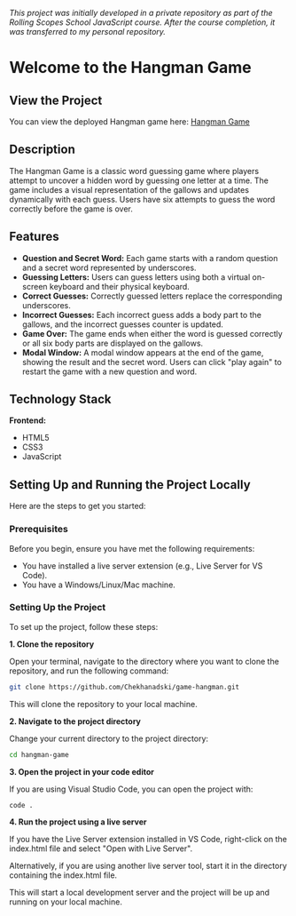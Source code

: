 *This project was initially developed in a private repository as part of the Rolling Scopes School JavaScript course. After the course completion, it was transferred to my personal repository.*

# Welcome to the Hangman Game

## View the Project
You can view the deployed Hangman game here: [Hangman Game](https://rolling-scopes-school.github.io/chekhanadski-JSFE2023Q4/hangman/)

## Description
The Hangman Game is a classic word guessing game where players attempt to uncover a hidden word by guessing one letter at a time. The game includes a visual representation of the gallows and updates dynamically with each guess. Users have six attempts to guess the word correctly before the game is over.

## Features

- **Question and Secret Word:** Each game starts with a random question and a secret word represented by underscores.
- **Guessing Letters:** Users can guess letters using both a virtual on-screen keyboard and their physical keyboard.
- **Correct Guesses:** Correctly guessed letters replace the corresponding underscores.
- **Incorrect Guesses:** Each incorrect guess adds a body part to the gallows, and the incorrect guesses counter is updated.
- **Game Over:** The game ends when either the word is guessed correctly or all six body parts are displayed on the gallows.
- **Modal Window:** A modal window appears at the end of the game, showing the result and the secret word. Users can click "play again" to restart the game with a new question and word.


## Technology Stack

**Frontend:**

- HTML5
- CSS3
- JavaScript

## Setting Up and Running the Project Locally

Here are the steps to get you started:

### Prerequisites
Before you begin, ensure you have met the following requirements:

- You have installed a live server extension (e.g., Live Server for VS Code).
- You have a Windows/Linux/Mac machine.

### Setting Up the Project
To set up the project, follow these steps:

**1. Clone the repository**

Open your terminal, navigate to the directory where you want to clone the repository, and run the following command:

```sh
git clone https://github.com/Chekhanadski/game-hangman.git
```

This will clone the repository to your local machine.

**2. Navigate to the project directory**

Change your current directory to the project directory:

```sh
cd hangman-game
```

**3. Open the project in your code editor**

If you are using Visual Studio Code, you can open the project with:

```sh
code .
```

**4. Run the project using a live server**

If you have the Live Server extension installed in VS Code, right-click on the index.html file and select "Open with Live Server".

Alternatively, if you are using another live server tool, start it in the directory containing the index.html file.

This will start a local development server and the project will be up and running on your local machine.
